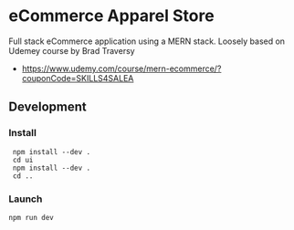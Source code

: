 # eCommerce Apparel Store

Full stack eCommerce application using a MERN stack.
Loosely based on Udemey course by Brad Traversy

-   https://www.udemy.com/course/mern-ecommerce/?couponCode=SKILLS4SALEA

## Development

### Install

```
 npm install --dev .
 cd ui
 npm install --dev .
 cd ..
```

### Launch

```
npm run dev
```
